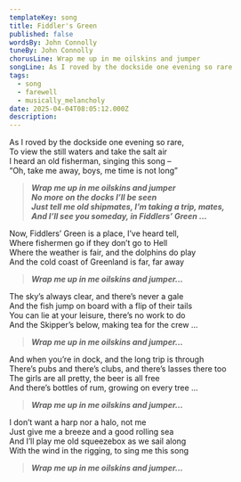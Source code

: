 ```yaml
---
templateKey: song
title: Fiddler's Green
published: false
wordsBy: John Connolly
tuneBy: John Connolly
chorusLine: Wrap me up in me oilskins and jumper
songLine: As I roved by the dockside one evening so rare
tags:
  - song
  - farewell
  - musically_melancholy
date: 2025-04-04T08:05:12.000Z
description: 
---
```

As I roved by the dockside one evening so rare,\
To view the still waters and take the salt air\
I heard an old fisherman, singing this song –\
“Oh, take me away, boys, me time is not long”

>***Wrap me up in me oilskins and jumper\
No more on the docks I’ll be seen\
Just tell me old shipmates, I’m taking a trip, mates,\
And I’ll see you someday, in Fiddlers’ Green …***

Now, Fiddlers’ Green is a place, I’ve heard tell,\
Where fishermen go if they don’t go to Hell\
Where the weather is fair, and the dolphins do play\
And the cold coast of Greenland is far, far away

>***Wrap me up in me oilskins and jumper...***

The sky’s always clear, and there’s never a gale\
And the fish jump on board with a flip of their tails\
You can lie at your leisure, there’s no work to do\
And the Skipper’s below, making tea for the crew …

>***Wrap me up in me oilskins and jumper...***

And when you’re in dock, and the long trip is through\
There’s pubs and there’s clubs, and there’s lasses there too\
The girls are all pretty, the beer is all free\
And there’s bottles of rum, growing on every tree …

>***Wrap me up in me oilskins and jumper...***

I don’t want a harp nor a halo, not me\
Just give me a breeze and a good rolling sea\
And I’ll play me old squeezebox as we sail along\
With the wind in the rigging, to sing me this song

>***Wrap me up in me oilskins and jumper...***
